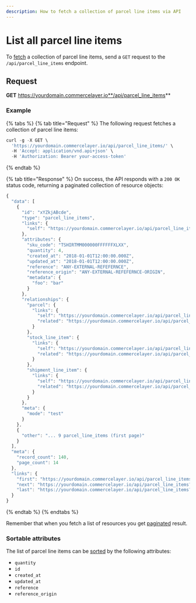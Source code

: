 ```yaml
---
description: How to fetch a collection of parcel line items via API
---
```


# List all parcel line items

To <a href="https://docs.commercelayer.io/developers/fetching-resources" target="_blank">fetch</a> a collection of parcel line items, send a `GET` request to the `/api/parcel_line_items` endpoint.

## Request

**GET** https://yourdomain.commercelayer.io**/api/parcel_line_items**

### **Example**

{% tabs %}
{% tab title="Request" %}
The following request fetches a collection of parcel line items:

```javascript
curl -g -X GET \
  'https://yourdomain.commercelayer.io/api/parcel_line_items/' \
  -H 'Accept: application/vnd.api+json' \
  -H 'Authorization: Bearer your-access-token'
```
{% endtab %}

{% tab title="Response" %}
On success, the API responds with a `200 OK` status code, returning a paginated collection of resource objects:

```javascript
{
  "data": [
    {
      "id": "xYZkjABcde",
      "type": "parcel_line_items",
      "links": {
        "self": "https://yourdomain.commercelayer.io/api/parcel_line_items/xYZkjABcde"
      },
      "attributes": {
        "sku_code": "TSHIRTMM000000FFFFFFXLXX",
        "quantity": 4,
        "created_at": "2018-01-01T12:00:00.000Z",
        "updated_at": "2018-01-01T12:00:00.000Z",
        "reference": "ANY-EXTERNAL-REFEFERNCE",
        "reference_origin": "ANY-EXTERNAL-REFEFERNCE-ORIGIN",
        "metadata": {
          "foo": "bar"
        }
      },
      "relationships": {
        "parcel": {
          "links": {
            "self": "https://yourdomain.commercelayer.io/api/parcel_line_items/xYZkjABcde/relationships/parcel",
            "related": "https://yourdomain.commercelayer.io/api/parcel_line_items/xYZkjABcde/parcel"
          }
        },
        "stock_line_item": {
          "links": {
            "self": "https://yourdomain.commercelayer.io/api/parcel_line_items/xYZkjABcde/relationships/stock_line_item",
            "related": "https://yourdomain.commercelayer.io/api/parcel_line_items/xYZkjABcde/stock_line_item"
          }
        },
        "shipment_line_item": {
          "links": {
            "self": "https://yourdomain.commercelayer.io/api/parcel_line_items/xYZkjABcde/relationships/shipment_line_item",
            "related": "https://yourdomain.commercelayer.io/api/parcel_line_items/xYZkjABcde/shipment_line_item"
          }
        }
      },
      "meta": {
        "mode": "test"
      }
    },
    {
      "other": "... 9 parcel_line_items (first page)"
    }
  ],
  "meta": {
    "record_count": 140,
    "page_count": 14
  },
  "links": {
    "first": "https://yourdomain.commercelayer.io/api/parcel_line_items?page[number]=1&page[size]=10",
    "next": "https://yourdomain.commercelayer.io/api/parcel_line_items?page[number]=2&page[size]=10",
    "last": "https://yourdomain.commercelayer.io/api/parcel_line_items?page[number]=14&page[size]=10"
  }
}
```
{% endtab %}
{% endtabs %}

Remember that when you fetch a list of resources you get <a href="https://docs.commercelayer.io/developers/pagination" target="_blank">paginated</a> result.

### Sortable attributes

The list of parcel line items can be <a href="https://docs.commercelayer.io/developers/sorting-results" target="_blank">sorted</a> by the following attributes:

* `quantity`
* `id`
* `created_at`
* `updated_at`
* `reference`
* `reference_origin`

